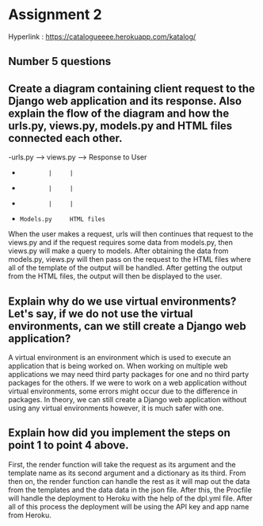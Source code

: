# Assignment 2

Hyperlink : https://catalogueeee.herokuapp.com/katalog/

## Number 5 questions

## Create a diagram containing client request to the Django web application and its response. Also explain the flow of the diagram and how the urls.py, views.py, models.py and HTML files connected each other.

-urls.py --> views.py --> Response to User
-             |     |                                 
-             |     |
-             |     |
-     Models.py     HTML files    

When the user makes a request, urls will then continues that request to the views.py and if the request requires some data from models.py, then views.py will make a query to models. After obtaining the data from models.py, views.py will then pass on the request to the HTML files where all of the template of the output will be handled. After getting the output from the HTML files, the output will then be displayed to the user.

## Explain why do we use virtual environments? Let's say, if we do not use the virtual environments, can we still create a Django web application?

A virtual environment is an environment which is used to execute an application that is being worked on. When working on multiple web applications we may need third party packages for one and no third party packages for the others. If we were to work on a web application without virtual environments, some errors might occur due to the difference in packages. In theory, we can still create a Django web application without using any virtual environments however, it is much safer with one.

## Explain how did you implement the steps on point 1 to point 4 above.

First, the render function will take the request as its argument and the template name as its second argument and a dictionary as its third. From then on, the render function can handle the rest as it will map out the data from the templates and the data data in the json file. After this, the Procfile will handle the deployment to Heroku with the help of the dpl.yml file. After all of this process the deployment will be using the API key and app name from Heroku.